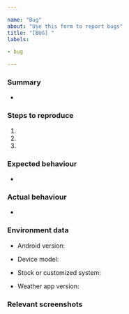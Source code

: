 ```yaml
---

name: "Bug"
about: "Use this form to report bugs"
title: "[BUG] "
labels:

- bug

---
```


### Summary
<!--Summarize the bug encountered concisely-->
-

### Steps to reproduce
1.
2.
3.

### Expected behaviour
<!--Tell us what should happen-->
-

### Actual behaviour
<!--Tell us what happens-->
-

### Environment data
- Android version:

- Device model:

- Stock or customized system:

- Weather app version:

### Relevant  screenshots
<!--Paste any relevant screenshots-->
